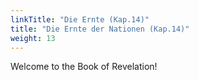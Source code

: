 ```yaml
---
linkTitle: "Die Ernte (Kap.14)"
title: "Die Ernte der Nationen (Kap.14)"
weight: 13
---
```


Welcome to the Book of Revelation!

<!--more-->
